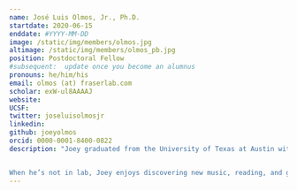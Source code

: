 ```yaml
---
name: José Luis Olmos, Jr., Ph.D.
startdate: 2020-06-15
enddate: #YYYY-MM-DD
image: /static/img/members/olmos.jpg
altimage: /static/img/members/olmos_pb.jpg
position: Postdoctoral Fellow
#subsequent:  update once you become an alumnus
pronouns: he/him/his
email: olmos (at) fraserlab.com
scholar: exW-ul8AAAAJ
website:
UCSF:
twitter: joseluisolmosjr
linkedin:
github: joeyolmos
orcid: 0000-0001-8400-0822
description: "Joey graduated from the University of Texas at Austin with a degree in Biochemistry. He received his Ph.D. in Biochemistry and Cell Biology from Rice University. As a graduate student with [Dr. George Phillips](http://www.phillipslab.org/), his thesis work involved method development of mix-and-inject serial crystallography for structural enzymology using X-ray free electron lasers (XFEL).


When he’s not in lab, Joey enjoys discovering new music, reading, and going on long walks around the city."
---
```

